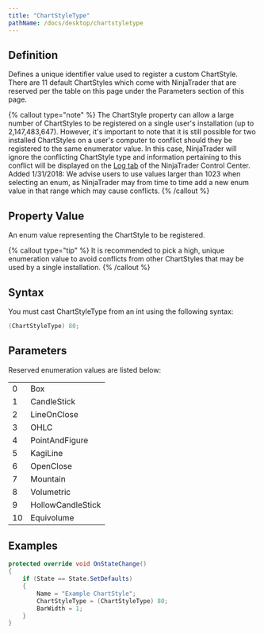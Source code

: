 ```yaml
---
title: "ChartStyleType"
pathName: /docs/desktop/chartstyletype
---
```


## Definition

Defines a unique identifier value used to register a custom ChartStyle. There are 11 default ChartStyles which come with NinjaTrader that are reserved per the table on this page under the Parameters section of this page.

{% callout type="note" %}
The ChartStyle property can allow a large number of ChartStyles to be registered on a single user's installation (up to 2,147,483,647). However, it's important to note that it is still possible for two installed ChartStyles on a user's computer to conflict should they be registered to the same enumerator value. In this case, NinjaTrader will ignore the conflicting ChartStyle type and information pertaining to this conflict will be displayed on the [Log tab](/docs/desktop/log_tab2) of the NinjaTrader Control Center.  
Added 1/31/2018: We advise users to use values larger than 1023 when selecting an enum, as NinjaTrader may from time to time add a new enum value in that range which may cause conflicts.
{% /callout %}

## Property Value

An enum value representing the ChartStyle to be registered.

{% callout type="tip" %}
It is recommended to pick a high, unique enumeration value to avoid conflicts from other ChartStyles that may be used by a single installation.
{% /callout %}

## Syntax

You must cast ChartStyleType from an int using the following syntax:

```csharp
(ChartStyleType) 80;
```

## Parameters

Reserved enumeration values are listed below:

|  |  |
| --- | --- |
| 0 | Box |
| 1 | CandleStick |
| 2 | LineOnClose |
| 3 | OHLC |
| 4 | PointAndFigure |
| 5 | KagiLine |
| 6 | OpenClose |
| 7 | Mountain |
| 8 | Volumetric |
| 9 | HollowCandleStick |
| 10 | Equivolume |

## Examples

```csharp
protected override void OnStateChange()
{
    if (State == State.SetDefaults)
    {
        Name = "Example ChartStyle";
        ChartStyleType = (ChartStyleType) 80;
        BarWidth = 1;
    }
}
```
